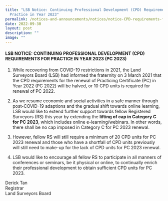 ```yaml
---
title: "LSB Notice: Continuing Professional Development (CPD) Requirements for
  Practice in Year 2023"
permalink: /notices-and-announcements/notices/notice-CPD-requirements-for-PC2023/
date: 2022-09-30
layout: post
description: ""
image: ""
---
```



#### **LSB NOTICE: CONTINUING PROFESSIONAL DEVELOPMENT (CPD) REQUIREMENTS FOR PRACTICE IN YEAR 2023 (PC 2023)**

1. While recovering from COVID-19 restrictions in 2021, the Land Surveyors Board (LSB) had informed the fraternity on 3 March 2021 that the CPD requirements for the renewal of Practicing Certificate (PC) in Year 2022 (PC 2022) will be halved, or 10 CPD units is required for renewal of PC 2022.<br>




2. As we resume economic and social activities in a safe manner through post-COVID-19 adaptions and the gradual shift towards online learning, LSB would like to extend further support towards fellow Registered Surveyors (RS) this year by extending the **lifting of cap in Category C for PC 2023**, which includes online e-learning/webinars. In other words, there shall be no cap imposed in Category C for PC 2023 renewal.<br>




3.  However, fellow RS will still require a minimum of 20 CPD units for PC 2023 renewal and those who have a shortfall of CPD units previously will still need to make-up for the lack of CPD units for PC 2023 renewal.<br>





4. LSB would like to encourage all fellow RS to participate in all manners of conferences or seminars, be it physical or online, to continually enrich their professional development to obtain sufficient CPD units for PC 2023.<br>



Derick Tan <br>
Registrar<br>
Land Surveyors Board
